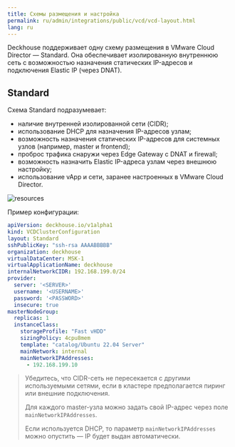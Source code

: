 ```yaml
---
title: Схемы размещения и настройка
permalink: ru/admin/integrations/public/vcd/vcd-layout.html
lang: ru
---
```


Deckhouse поддерживает одну схему размещения в VMware Cloud Director — Standard. Она обеспечивает изолированную внутреннюю сеть с возможностью назначения статических IP-адресов и подключения Elastic IP (через DNAT).

## Standard

Схема Standard подразумевает:

- наличие внутренней изолированной сети (CIDR);
- использование DHCP для назначения IP-адресов узлам;
- возможность назначения статических IP-адресов для системных узлов (например, master и frontend);
- проброс трафика снаружи через Edge Gateway с DNAT и firewall;
- возможность назначить Elastic IP-адреса узлам через внешнюю настройку;
- использование vApp и сети, заранее настроенных в VMware Cloud Director.

![resources](../../../../images/cloud-provider-vcd/vcd-standard.png)
<!--- Исходник: https://docs.google.com/drawings/d/1aosnFD7AzBgHrQGvxxQHZPfV0PSaTM66A-EPMWgPEqw/edit --->

Пример конфигурации:

```yaml
apiVersion: deckhouse.io/v1alpha1
kind: VCDClusterConfiguration
layout: Standard
sshPublicKey: "ssh-rsa AAAABBBBB"
organization: deckhouse
virtualDataCenter: MSK-1
virtualApplicationName: deckhouse
internalNetworkCIDR: 192.168.199.0/24
provider:
  server: '<SERVER>'
  username: '<USERNAME>'
  password: '<PASSWORD>'
  insecure: true
masterNodeGroup:
  replicas: 1
  instanceClass:
    storageProfile: "Fast vHDD"
    sizingPolicy: 4cpu8mem
    template: "catalog/Ubuntu 22.04 Server"
    mainNetwork: internal
    mainNetworkIPAddresses:
      - 192.168.199.10
```

> Убедитесь, что CIDR-сеть не пересекается с другими используемыми сетями, если в кластере предполагается пиринг или внешние подключения.
>
> Для каждого master-узла можно задать свой IP-адрес через поле `mainNetworkIPAddresses`.
>
> Если используется DHCP, то параметр `mainNetworkIPAddresses` можно опустить — IP будет выдан автоматически.
